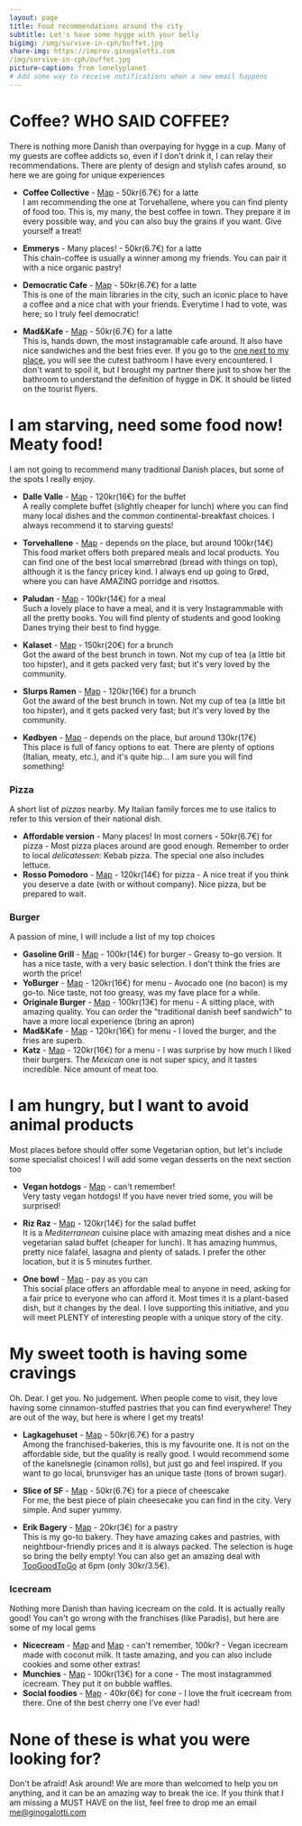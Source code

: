 ```yaml
---
layout: page
title: Food recommendations around the city
subtitle: Let's have some hygge with your belly
bigimg: /img/survive-in-cph/buffet.jpg
share-img: https://improv.ginogalotti.com
/img/survive-in-cph/buffet.jpg
picture-caption: from lonelyplanet
# Add some way to receive notifications when a new email happens 
---
```


# Coffee? WHO SAID COFFEE?

There is nothing more Danish than overpaying for hygge in a cup. Many of my guests are coffee addicts so, even if I don't drink it, I can relay their recommendations. There are plenty of design and stylish cafes around, so here we are going for unique experiences

+ **Coffee Collective** - [Map](https://goo.gl/maps/c4mKxKzpZwK2) - 50kr(6.7€) for a latte  
  I am recommending the one at Torvehallene, where you can find plenty of food too. This is, my many, the best coffee in town. They prepare it in every possible way, and you can also buy the grains if you want. Give yourself a treat!

+ **Emmerys** - Many places! - 50kr(6.7€) for a latte  
  This chain-coffee is usually a winner among my friends. You can pair it with a nice organic pastry!

+ **Democratic Cafe** - [Map](https://goo.gl/maps/7JB9eP8AytE2) - 50kr(6.7€) for a latte  
  This is one of the main libraries in the city, such an iconic place to have a coffee and a nice chat with your friends. Everytime I had to vote, was here; so I truly feel democratic!

+ **Mad&Kafe** - [Map](https://goo.gl/maps/qVVP2Nw4zCR2) - 50kr(6.7€) for a latte  
  This is, hands down, the most instagramable cafe around. It also have nice sandwiches and the best fries ever. If you go to the [one next to my place](https://goo.gl/maps/bK3K24EEYAr), you will see the cutest bathroom I have every encountered. I don't want to spoil it, but I brought my partner there just to show her the bathroom to understand the definition of hygge in DK. It should be listed on the tourist flyers. 

# I am starving, need some food now! Meaty food!

I am not going to recommend many traditional Danish places, but some of the spots I really enjoy.

+ **Dalle Valle** - [Map](https://goo.gl/maps/u61sjpf5aHw) - 120kr(16€) for the buffet  
  A really complete buffet (slightly cheaper for lunch) where you can find many local dishes and the common continental-breakfast choices. I always recommend it to starving guests!

+ **Torvehallene** - [Map](https://goo.gl/maps/c4mKxKzpZwK2) - depends on the place, but around 100kr(14€)  
  This food market offers both prepared meals and local products. You can find one of the best local smørrebrød (bread with things on top), although it is the fancy pricey kind. I always end up going to Grød, where you can have AMAZING porridge and risottos. 

+ **Paludan** - [Map](https://goo.gl/maps/71a3E3gYqw62) - 100kr(14€) for a meal  
  Such a lovely place to have a meal, and it is very Instagrammable with all the pretty books. You will find plenty of students and good looking Danes trying their best to find hygge. 

+ **Kalaset** - [Map](https://goo.gl/maps/vcYLNE9Pbcu) - 150kr(20€) for a brunch  
  Got the award of the best brunch in town. Not my cup of tea (a little bit too hipster), and it gets packed very fast; but it's very loved by the community.

+ **Slurps Ramen** - [Map](https://goo.gl/maps/5NeZFhGeEZt) - 120kr(16€) for a brunch  
  Got the award of the best brunch in town. Not my cup of tea (a little bit too hipster), and it gets packed very fast; but it's very loved by the community.

+ **Kødbyen** - [Map](https://goo.gl/maps/h6GAxtaJsn72) - depends on the place, but around 130kr(17€)  
  This place is full of fancy options to eat. There are plenty of options (Italian, meaty, etc.), and it's quite hip... I am sure you will find something!

### Pizza

A short list of _pizzas_ nearby. My Italian family forces me to use italics to refer to this version of their national dish. 

- **Affordable version** - Many places! In most corners - 50kr(6.7€) for pizza - Most pizza places around are good enough. Remember to order to local _delicatessen_: Kebab pizza. The special one also includes lettuce.
- **Rosso Pomodoro** - [Map](https://goo.gl/maps/zbpNKU8odcs/) - 120kr(14€) for pizza - A nice treat if you think you deserve a date (with or without company). Nice pizza, but be prepared to wait.

### Burger 

A passion of mine, I will include a list of my top choices

- **Gasoline Grill** - [Map](https://goo.gl/maps/bK3K24EEYAr) - 100kr(14€) for burger - Greasy to-go version. It has a nice taste, with a very basic selection. I don't think the fries are worth the price!
- **YoBurger** - [Map](https://goo.gl/maps/) - 120kr(16€) for menu - Avocado one (no bacon) is my go-to. Nice taste, not too greasy, was my fave place for a while.
- **Originale Burger** - [Map](https://goo.gl/maps/snwBrXAwU6m) - 100kr(13€) for menu - A sitting place, with amazing quality. You can order the "traditional danish beef sandwich" to have a more local experience (bring an apron)
- **Mad&Kafe** - [Map](https://goo.gl/maps/qVVP2Nw4zCR2) - 120kr(16€) for menu - I loved the burger, and the fries are superb.   
- **Katz** - [Map](https://goo.gl/maps/nZgTjTbgbo72) - 120kr(16€) for a menu - I was surprise by how much I liked their burgers. The _Mexican_ one is not super spicy, and it tastes incredible. Nice amount of meat too.  

# I am hungry, but I want to avoid animal products

Most places before should offer some Vegetarian option, but let's include some specialist choices! I will add some vegan desserts on the next section too

+ **Vegan hotdogs** - [Map](https://goo.gl/maps/vDmackrLqnT2) - can't remember!  
  Very tasty vegan hotdogs! If you have never tried some, you will be surprised!

+ **Riz Raz** - [Map](https://goo.gl/maps/JhEy8WKxsQw) - 120kr(14€) for the salad buffet  
  It is a _Mediterranean_ cuisine place with amazing meat dishes and a nice vegetarian salad buffet (cheaper for lunch). It has amazing hummus, pretty nice falafel, lasagna and plenty of salads. I prefer the other location, but it is 5 minutes further.

+ **One bowl** - [Map](https://goo.gl/maps/Kyd6PGwT9w32) - pay as you can  
  This social place offers an affordable meal to anyone in need, asking for a fair price to everyone who can afford it. Most times it is a plant-based dish, but it changes by the deal. I love supporting this initiative, and you will meet PLENTY of interesting people with a unique story of the city.

# My sweet tooth is having some cravings

Oh. Dear. I get you. No judgement. When people come to visit, they love having some cinnamon-stuffed pastries that you can find everywhere! They are out of the way, but here is where I get my treats!

+ **Lagkagehuset** - [Map](https://goo.gl/maps/8vwHwRCvzk62) - 50kr(6.7€) for a pastry  
  Among the franchised-bakeries, this is my favourite one. It is not on the affordable side, but the quality is really good. I would recommend some of the kanelsnegle (cinamon rolls), but just go and feel inspired. If you want to go local, brunsviger has an unique taste (tons of brown sugar).

+ **Slice of SF** - [Map](https://goo.gl/maps/RxSm6U1WzS82) - 50kr(6.7€) for a piece of cheescake  
  For me, the best piece of plain cheesecake you can find in the city. Very simple. And super yummy.

+ **Erik Bagery** - [Map](https://goo.gl/maps/29KHXhQy6ES2) - 20kr(3€) for a pastry  
  This is my go-to bakery. They have amazing cakes and pastries, with neightbour-friendly prices and it is always packed. The selection is huge so bring the belly empty! You can also get an amazing deal with [TooGoodToGo](https://toogoodtogo.com/en) at 6pm (only 30kr/3.5€). 

### Icecream 

Nothing more Danish than having icecream on the cold. It is actually really good! You can't go wrong with the franchises (like Paradis), but here are some of my local gems

- **Nicecream** - [Map](https://goo.gl/maps/zbusdkw8TWU2) and [Map](https://goo.gl/maps/nrRMYxCgVH22) - can't remember, 100kr? - Vegan icecream made with coconut milk. It taste amazing, and you can also include cookies and some other extras!
- **Munchies** - [Map](https://goo.gl/maps/rrnvt4mB8DM2) - 100kr(13€) for a cone - The most instagrammed icecream. They put it on bubble waffles.
- **Social foodies** - [Map](https://goo.gl/maps/dGLtaZwbsck) - 40kr(6€) for cone - I love the fruit icecream from there. One of the best cherry one I've ever had!

# None of these is what you were looking for? 

Don't be afraid! Ask around! We are more than welcomed to help you on anything, and it can be an amazing way to break the ice. If you think that I am missing a MUST HAVE on the list, feel free to drop me an email me@ginogalotti.com